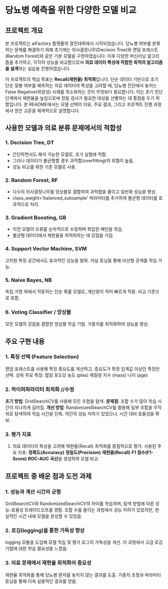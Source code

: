 # 당뇨병 예측을 위한 다양한 모델 비교

## **프로젝트 개요**
본 프로젝트는 aiFactory 플랫폼의 경진대회에서 시작되었습니다. 당뇨병 여부를 분류하는 문제를 해결하기 위해 초기에는 의사결정나무(Decision Tree)와 랜덤 포레스트(Random Forest)와 같은 기본 모델을 구현하였습니다. 이후 다양한 머신러닝 알고리즘을 추가하고, 각각의 성능을 비교함으로써 **의료 데이터 특성에 적합한 최적의 알고리즘을 설계**하는 실습을 진행하였습니다.

이 프로젝트의 핵심 목표는 **Recall(재현율) 최적화**입니다. 단순 데이터 기반으로 초기 단순 질병 여부를 예측하는 의료 데이터의 특성을 고려할 때, 당뇨병 진단에서 놓치는 False Negative(위양성) 사례를 최소화하는 것이 무엇보다 중요합니다. 이는 초기 진단 단계에서 재현율을 높임으로써 정밀 검사가 필요한 대상을 선별하는 데 중점을 두기 위함입니다. 본 README에서는 모델 선택의 이유, 주요 결과, 그리고 프로젝트 진행 과정에서 얻은 교훈을 체계적으로 설명합니다.

## **사용한 모델과 의료 분류 문제에서의 적합성**
### 1. Decision Tree, DT
  - 간단하면서도 해석 가능한 모델로, 초기 실험에 적합.
  - 그러나 데이터가 불균형할 경우 과적합(overfitting)의 위험이 높음.
  - 성능 비교를 위한 기준 모델로 사용.
### 2. Random Forest, RF
  - 다수의 의사결정나무를 앙상블로 결합하여 과적합을 줄이고 일반화 성능을 향상.
  - class_weight='balanced_subsample' 파라미터를 추가하여 불균형 데이터를 효과적으로 처리.
### 3. Gradient Boosting, GB
  - 이전 모델의 오류를 순차적으로 수정하며 복잡한 패턴을 학습.
  - 불균형 데이터에서 재현율을 최적화하는 데 강점을 가짐.
### 4. Support Vector Machine, SVM
고차원 특징 공간에서도 효과적인 성능을 발휘.
커널 튜닝을 통해 비선형 관계를 학습 가능.
### 5. Naive Bayes, NB
독립 가정 하에서 작동하는 단순 확률 모델로, 계산량이 적어 빠르게 작동.
비교 기준으로 포함.
### 6. Voting Classifier / 앙상블
모든 모델의 강점을 결합한 앙상블 학습 기법.
가중치를 최적화하여 성능을 향상.

## **주요 구현 내용**
### 1. **특징 선택 (Feature Selection)**
랜덤 포레스트를 사용해 특징 중요도를 계산하고, 중요도가 특정 임계값 이상인 특징만 선택.
상위 주요 특징:
혈장 포도당 농도 (plas)
체질량 지수 (mass)
나이 (age)
### 2. **하이퍼파라미터 최적화**     //수정
**초기 방법**: GridSearchCV를 사용해 모든 조합을 탐색.
**문제점**: 조합 수가 많아 학습 시간이 지나치게 길어짐.
**개선 방법**: RandomizedSearchCV를 활용해 일부 조합을 무작위로 탐색하여 학습 시간을 단축.
약간의 성능 저하가 있었으나, 시간 대비 효율성을 확보.
### 3. **평가 지표**
1. 의료 데이터의 특성을 고려해 재현율(Recall) 최적화를 중점적으로 평가.
사용된 주요 지표:
**정확도(Accuracy)**
**정밀도(Precision)**
**재현율(Recall)**
**F1 점수(F1-Score)**
**ROC-AUC 곡선**을 생성하여 모델 비교.

## **프로젝트 중 배운 점과 도전 과제**
### 1. 성능과 계산 시간의 균형
GridSearchCV와 RandomizedSearchCV의 차이를 학습하며, 탐색 방법에 따른 성능-효율성 트레이드오프를 경험.
조합 수를 줄이는 과정에서 성능 저하가 있었지만, 현실적인 시간 내에 모델을 완성할 수 있었음.

### 2. 로깅(logging)을 통한 가독성 향상
logging 모듈을 도입해 모델 학습 및 평가 로그의 가독성을 개선.
이 과정에서 고급 로깅 기법에 대한 학습 필요성을 느꼈음.

### 3. 의료 문제에서 재현율 최적화의 중요성
재현율 최적화를 통해 당뇨병 환자를 놓치지 않는 결과를 도출.
가중치 조정과 파라미터 튜닝을 통해 더욱 실용적인 결과를 얻음.
